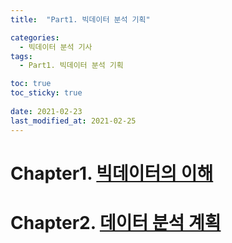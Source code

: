 ```yaml
---
title:  "Part1. 빅데이터 분석 기획"

categories:
  - 빅데이터 분석 기사
tags:
  - Part1. 빅데이터 분석 기획

toc: true
toc_sticky: true
 
date: 2021-02-23
last_modified_at: 2021-02-25
---
```


# Chapter1. [빅데이터의 이해]()
# Chapter2. [데이터 분석 계획]()